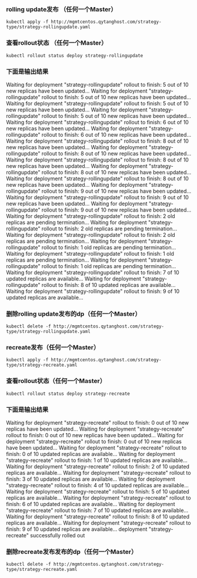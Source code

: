 ### rolling update发布  （任何一个Master）
```shell script
kubectl apply -f http://mgmtcentos.qytanghost.com/strategy-type/strategy-rollingupdate.yaml

```

### 查看rollout状态  （任何一个Master）
```shell script
kubectl rollout status deploy strategy-rollingupdate

```

### 下面是输出结果
Waiting for deployment "strategy-rollingupdate" rollout to finish: 5 out of 10 new replicas have been updated...
Waiting for deployment "strategy-rollingupdate" rollout to finish: 5 out of 10 new replicas have been updated...
Waiting for deployment "strategy-rollingupdate" rollout to finish: 5 out of 10 new replicas have been updated...
Waiting for deployment "strategy-rollingupdate" rollout to finish: 5 out of 10 new replicas have been updated...
Waiting for deployment "strategy-rollingupdate" rollout to finish: 6 out of 10 new replicas have been updated...
Waiting for deployment "strategy-rollingupdate" rollout to finish: 6 out of 10 new replicas have been updated...
Waiting for deployment "strategy-rollingupdate" rollout to finish: 8 out of 10 new replicas have been updated...
Waiting for deployment "strategy-rollingupdate" rollout to finish: 8 out of 10 new replicas have been updated...
Waiting for deployment "strategy-rollingupdate" rollout to finish: 8 out of 10 new replicas have been updated...
Waiting for deployment "strategy-rollingupdate" rollout to finish: 8 out of 10 new replicas have been updated...
Waiting for deployment "strategy-rollingupdate" rollout to finish: 8 out of 10 new replicas have been updated...
Waiting for deployment "strategy-rollingupdate" rollout to finish: 9 out of 10 new replicas have been updated...
Waiting for deployment "strategy-rollingupdate" rollout to finish: 9 out of 10 new replicas have been updated...
Waiting for deployment "strategy-rollingupdate" rollout to finish: 9 out of 10 new replicas have been updated...
Waiting for deployment "strategy-rollingupdate" rollout to finish: 2 old replicas are pending termination...
Waiting for deployment "strategy-rollingupdate" rollout to finish: 2 old replicas are pending termination...
Waiting for deployment "strategy-rollingupdate" rollout to finish: 2 old replicas are pending termination...
Waiting for deployment "strategy-rollingupdate" rollout to finish: 1 old replicas are pending termination...
Waiting for deployment "strategy-rollingupdate" rollout to finish: 1 old replicas are pending termination...
Waiting for deployment "strategy-rollingupdate" rollout to finish: 1 old replicas are pending termination...
Waiting for deployment "strategy-rollingupdate" rollout to finish: 7 of 10 updated replicas are available...
Waiting for deployment "strategy-rollingupdate" rollout to finish: 8 of 10 updated replicas are available...
Waiting for deployment "strategy-rollingupdate" rollout to finish: 9 of 10 updated replicas are available...

### 删除rolling update发布的dp（任何一个Master）
```shell
kubectl delete -f http://mgmtcentos.qytanghost.com/strategy-type/strategy-rollingupdate.yaml

```


### recreate发布（任何一个Master）
```shell script
kubectl apply -f http://mgmtcentos.qytanghost.com/strategy-type/strategy-recreate.yaml

```

### 查看rollout状态（任何一个Master）
```shell script
kubectl rollout status deploy strategy-recreate

```

### 下面是输出结果
Waiting for deployment "strategy-recreate" rollout to finish: 0 out of 10 new replicas have been updated...
Waiting for deployment "strategy-recreate" rollout to finish: 0 out of 10 new replicas have been updated...
Waiting for deployment "strategy-recreate" rollout to finish: 0 out of 10 new replicas have been updated...
Waiting for deployment "strategy-recreate" rollout to finish: 0 of 10 updated replicas are available...
Waiting for deployment "strategy-recreate" rollout to finish: 1 of 10 updated replicas are available...
Waiting for deployment "strategy-recreate" rollout to finish: 2 of 10 updated replicas are available...
Waiting for deployment "strategy-recreate" rollout to finish: 3 of 10 updated replicas are available...
Waiting for deployment "strategy-recreate" rollout to finish: 4 of 10 updated replicas are available...
Waiting for deployment "strategy-recreate" rollout to finish: 5 of 10 updated replicas are available...
Waiting for deployment "strategy-recreate" rollout to finish: 6 of 10 updated replicas are available...
Waiting for deployment "strategy-recreate" rollout to finish: 7 of 10 updated replicas are available...
Waiting for deployment "strategy-recreate" rollout to finish: 8 of 10 updated replicas are available...
Waiting for deployment "strategy-recreate" rollout to finish: 9 of 10 updated replicas are available...
deployment "strategy-recreate" successfully rolled out

### 删除recreate发布发布的dp（任何一个Master）
```shell
kubectl delete -f http://mgmtcentos.qytanghost.com/strategy-type/strategy-recreate.yaml

```